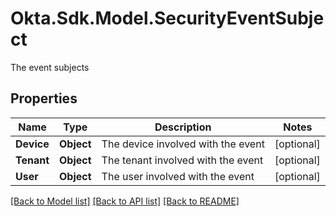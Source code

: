 # Okta.Sdk.Model.SecurityEventSubject
The event subjects

## Properties

Name | Type | Description | Notes
------------ | ------------- | ------------- | -------------
**Device** | **Object** | The device involved with the event | [optional] 
**Tenant** | **Object** | The tenant involved with the event | [optional] 
**User** | **Object** | The user involved with the event | [optional] 

[[Back to Model list]](../README.md#documentation-for-models) [[Back to API list]](../README.md#documentation-for-api-endpoints) [[Back to README]](../README.md)

